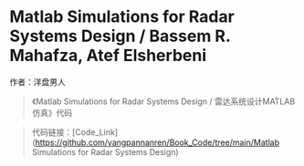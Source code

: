 # Matlab Simulations for Radar Systems Design / Bassem R. Mahafza, Atef Elsherbeni

作者：洋盘男人

>《Matlab Simulations for Radar Systems Design / 雷达系统设计MATLAB仿真》代码

> 代码链接：[Code_Link](https://github.com/yangpannanren/Book_Code/tree/main/Matlab Simulations for Radar Systems Design)